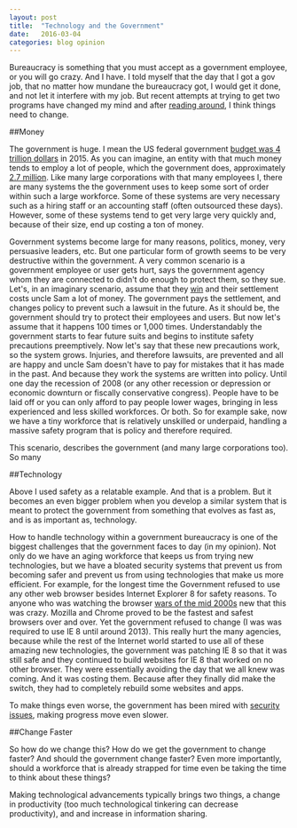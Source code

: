 ```yaml
---
layout: post
title:  "Technology and the Government"
date:   2016-03-04
categories: blog opinion 
---
```


Bureaucracy is something that you must accept as a government employee, or you will go crazy.  And I have.  I told myself that the day that I got a gov job, that no matter how mundane the bureaucracy got, I would get it done, and not let it interfere with my job.  But recent attempts at trying to get two programs have changed my mind and after [reading around][fedramp], I think things need to change. 

##Money

The government is huge.  I mean the US federal government  [ budget was 4 trillion dollars][budget] in 2015.  As you can imagine, an entity with that much money tends to employ a lot of people, which the government does, approximately [2.7 million][workforce]. Like many large corporations with that many employees I, there are many systems the the government uses to keep some sort of order within such a large workforce. Some of these systems are very necessary such as a hiring staff or an accounting staff (often outsourced these days).  However, some of these systems tend to get very large very quickly and, because of their size, end up costing a ton of money.  

Government systems become large for many reasons, politics, money, very persuasive leaders, etc.  But one particular form of growth seems to be very destructive within the government.  A very common scenario is a government employee or user gets hurt, says the government agency whom they are connected to didn't do enough to protect them, so they sue.  Let's, in an imaginary scenario, assume that they [win][lawsuit] and their settlement costs uncle Sam a lot of money.  The government pays the settlement, and changes policy to prevent such a lawsuit in the future. As it should be, the government should try to protect their employees and users.  But now let's assume that it happens 100 times or 1,000 times.  Understandably the government starts to fear future suits and begins to institute safety precautions preemptively.  Now let's say that these new precautions work, so the system grows.  Injuries, and therefore lawsuits, are prevented and all are happy and uncle Sam doesn't have to pay for mistakes that it has made in the past. And because they work the systems are written into policy. Until one day the recession of 2008 (or any other recession or depression or economic downturn or fiscally conservative congress).  People have to be laid off or you can only afford to pay people lower wages, bringing in less experienced and less skilled workforces.  Or both.  So for example sake, now we have a tiny workforce that is relatively unskilled or underpaid, handling a massive safety program that is policy and therefore required.  

This scenario, describes the government (and many large corporations too). So many 


##Technology

Above I used safety as a relatable example. And that is a problem. But it becomes an even bigger problem when you develop a similar system that is meant to protect the government from something that evolves as fast as, and is as important as, technology.  

How to handle technology within a government bureaucracy is one of the biggest challenges that the government faces to day (in my opinion).  Not only do we have an aging workforce that keeps us from trying new technologies, but we have a bloated security systems that prevent us from becoming safer and prevent us from using technologies that make us more efficient.  For example, for the longest time the Government refused to use any other web browser besides Internet Explorer 8 for safety reasons.  To anyone who was watching the browser [wars of the mid 2000s][browser] new that this was crazy.  Mozilla and Chrome proved to be the fastest and safest browsers over and over.  Yet the government refused to change (I was was required to use IE 8 until around 2013).  This really hurt the many agencies, because while the rest of the Internet world started to use all of these amazing new technologies, the government was patching IE 8 so that it was still safe and they continued to build websites for IE 8 that worked on no other browser.  They were essentially avoiding the day that we all knew was coming.  And it was costing them. Because after they finally did make the switch, they had to completely rebuild some websites and apps.  

To make things even worse, the government has been mired with [security issues][opmhack], making progress move even slower. 

##Change Faster

So how do we change this? How do we get the government to change faster? And should the government change faster? Even more importantly, should a workforce that is already strapped for time even be taking the time to think about these things? 

Making technological advancements typically brings two things, a change in productivity (too much technological tinkering can decrease productivity), and and increase in information sharing.  

[fedramp]:		http://ben.balter.com/2014/07/29/fedramp/

[budget]:		https://en.wikipedia.org/wiki/United_States_federal_budget#Total_outlays_in_recent_budget_submissions

[workforce]:	http://economix.blogs.nytimes.com/2013/10/22/bloated-government-federal-employment-at-47-year-low/

[lawsuit]:		http://www.heraldextra.com/news/local/crime-and-courts/family-awarded-million-in-bear-attack-lawsuit/article_47a6ff34-75e5-11e0-afff-001cc4c03286.html	

[browser]: 		https://www.quora.com/How-did-Internet-Explorer-lose-to-other-browsers-such-as-Chrome-and-Firefox

[opmhack]:		https://en.wikipedia.org/wiki/Office_of_Personnel_Management_data_breach


